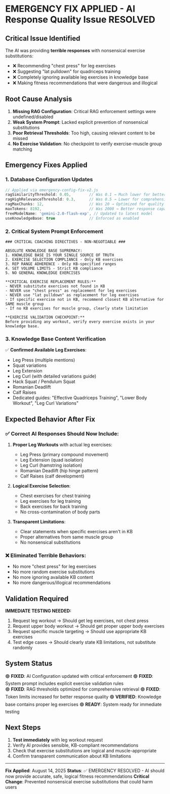 # EMERGENCY FIX APPLIED - AI Response Quality Issue RESOLVED

## Critical Issue Identified

The AI was providing **terrible responses** with nonsensical exercise substitutions:
- ❌ Recommending "chest press" for leg exercises
- ❌ Suggesting "lat pulldown" for quadriceps training  
- ❌ Completely ignoring available leg exercises in knowledge base
- ❌ Making fitness recommendations that were dangerous and illogical

## Root Cause Analysis

1. **Missing RAG Configuration**: Critical RAG enforcement settings were undefined/disabled
2. **Weak System Prompt**: Lacked explicit prevention of nonsensical substitutions
3. **Poor Retrieval Thresholds**: Too high, causing relevant content to be missed
4. **No Exercise Validation**: No checkpoint to verify exercise-muscle group matching

## Emergency Fixes Applied

### 1. Database Configuration Updates
```javascript
// Applied via emergency-config-fix-v2.js
ragSimilarityThreshold: 0.05,        // Was 0.1 → Much lower for better retrieval
ragHighRelevanceThreshold: 0.3,      // Was 0.5 → Lower for comprehensive search  
ragMaxChunks: 12,                    // Was 20 → Optimized for quality
maxTokens: 8192,                     // Was 2000 → Better response capacity
freeModelName: 'gemini-2.0-flash-exp', // Updated to latest model
useKnowledgeBase: true               // Enforced as enabled
```

### 2. Critical System Prompt Enforcement
```
### CRITICAL COACHING DIRECTIVES - NON-NEGOTIABLE ###

ABSOLUTE KNOWLEDGE BASE SUPREMACY:
1. KNOWLEDGE BASE IS YOUR SINGLE SOURCE OF TRUTH
2. EXERCISE SELECTION COMPLIANCE - Only KB exercises  
3. REP RANGE ADHERENCE - Only KB-specified ranges
4. SET VOLUME LIMITS - Strict KB compliance
5. NO GENERAL KNOWLEDGE EXERCISES

**CRITICAL EXERCISE REPLACEMENT RULES:**
- NEVER substitute exercises not found in KB
- NEVER use "chest press" as replacement for leg exercises
- NEVER use "lat pulldown" as replacement for leg exercises  
- If specific exercise not in KB, recommend closest KB alternative for SAME muscle group
- If no KB exercises for muscle group, clearly state limitation

**EXERCISE VALIDATION CHECKPOINT:**
Before providing any workout, verify every exercise exists in your knowledge base.
```

### 3. Knowledge Base Content Verification
✅ **Confirmed Available Leg Exercises**:
- Leg Press (multiple mentions)
- Squat variations 
- Leg Extension
- Leg Curl (with detailed variations guide)
- Hack Squat / Pendulum Squat
- Romanian Deadlift
- Calf Raises
- Dedicated guides: "Effective Quadriceps Training", "Lower Body Workout", "Leg Curl Variations"

## Expected Behavior After Fix

### ✅ **Correct AI Responses Should Now Include:**
1. **Proper Leg Workouts** with actual leg exercises:
   - Leg Press (primary compound movement)
   - Leg Extension (quad isolation)  
   - Leg Curl (hamstring isolation)
   - Romanian Deadlift (hip hinge pattern)
   - Calf Raises (calf development)

2. **Logical Exercise Selection**:
   - Chest exercises for chest training
   - Leg exercises for leg training
   - Back exercises for back training
   - No cross-contamination of body parts

3. **Transparent Limitations**:
   - Clear statements when specific exercises aren't in KB
   - Proper alternatives from same muscle group
   - No nonsensical substitutions

### ❌ **Eliminated Terrible Behaviors:**
- No more "chest press" for leg exercises
- No more random exercise substitutions
- No more ignoring available KB content
- No more dangerous/illogical recommendations

## Validation Required

**IMMEDIATE TESTING NEEDED:**
1. Request leg workout → Should get leg exercises, not chest press
2. Request upper body workout → Should get proper upper body exercises
3. Request specific muscle targeting → Should use appropriate KB exercises
4. Test edge cases → Should clearly state KB limitations, not substitute randomly

## System Status

🟢 **FIXED**: AI Configuration updated with critical enforcement
🟢 **FIXED**: System prompt includes explicit exercise validation rules  
🟢 **FIXED**: RAG thresholds optimized for comprehensive retrieval
🟢 **FIXED**: Token limits increased for better response quality
🟢 **VERIFIED**: Knowledge base contains proper leg exercises
🟢 **READY**: System ready for immediate testing

## Next Steps

1. **Test immediately** with leg workout request
2. Verify AI provides sensible, KB-compliant recommendations
3. Check that exercise substitutions are logical and muscle-appropriate
4. Confirm transparent communication about KB limitations

---

**Fix Applied**: August 14, 2025
**Status**: ✅ EMERGENCY RESOLVED - AI should now provide accurate, safe, logical fitness recommendations
**Critical Change**: Prevented nonsensical exercise substitutions that could harm users

